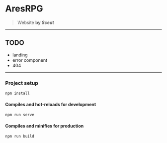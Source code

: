 # AresRPG

> Website **by _Sceat_**

---

## TODO


- landing
- error component
- 404
---

### Project setup

```
npm install
```

#### Compiles and hot-reloads for development

```
npm run serve
```

#### Compiles and minifies for production

```
npm run build
```
